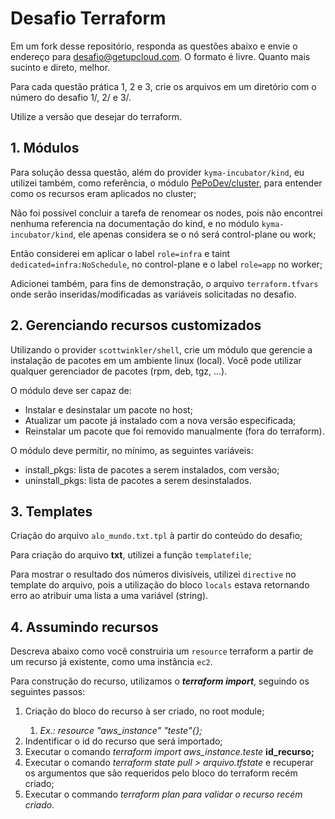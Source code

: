 # Desafio Terraform

Em um fork desse repositório, responda as questões abaixo e envie o endereço para desafio@getupcloud.com.
O formato é livre. Quanto mais sucinto e direto, melhor.

Para cada questão prática 1, 2 e 3, crie os arquivos em um diretório com o número do desafio 1/, 2/ e 3/.

Utilize a versão que desejar do terraform.

## 1. Módulos


Para solução dessa questão, além do provider `kyma-incubator/kind`, eu utilizei também, como referência, o módulo [PePoDev/cluster](https://registry.terraform.io/modules/PePoDev/cluster/kind/latest), para entender como os recursos eram aplicados no cluster;

Não foi possível concluir a tarefa de renomear os nodes, pois não encontrei nenhuma referencia na documentação do kind, e no módulo `kyma-incubator/kind`, ele apenas considera se o nó será control-plane ou work;

Então considerei em aplicar o label `role=infra` e taint `dedicated=infra:NoSchedule`, no control-plane e o label `role=app` no worker;

Adicionei também, para fins de demonstração, o arquivo `terraform.tfvars` onde serão inseridas/modificadas as variáveis solicitadas no desafio.

## 2. Gerenciando recursos customizados

Utilizando o provider `scottwinkler/shell`, crie um módulo que gerencie a instalação de pacotes em um ambiente linux (local).
Você pode utilizar qualquer gerenciador de pacotes (rpm, deb, tgz, ...).

O módulo deve ser capaz de:

- Instalar e desinstalar um pacote no host;
- Atualizar um pacote já instalado com a nova versão especificada;
- Reinstalar um pacote que foi removido manualmente (fora do terraform).

O módulo deve permitir, no mínimo, as seguintes variáveis:

- install_pkgs: lista de pacotes a serem instalados, com versão;
- uninstall_pkgs: lista de pacotes a serem desinstalados.

## 3. Templates


Criação do arquivo `alo_mundo.txt.tpl` à partir do conteúdo do desafio;

Para criação do arquivo **txt**, utilizei a função `templatefile`;

Para mostrar o resultado dos números divisíveis, utilizei `directive` no template do arquivo, pois a utilização do bloco `locals` estava retornando erro ao atribuir uma lista a uma variável (string).

## 4. Assumindo recursos

Descreva abaixo como você construiria um `resource` terraform a partir de um recurso já existente, como uma instância `ec2`.

Para construção do recurso, utilizamos o <em><strong>terraform import</strong></em>, seguindo os seguintes passos:

<ol>
  <li>Criação do bloco do recurso à ser criado, no root module;</li>
    <ol>
      <li><em>Ex.: resource "aws_instance" "teste"{};</em></li>
    </ol>
  <li>Indentificar o id do recurso que será importado;</li>
  <li>Executar o comando <em>terraform import aws_instance.teste</em> <strong>id_recurso;</strong></li>
  <li>Executar o comando <em>terraform state pull > arquivo.tfstate </em> e recuperar os argumentos que são requeridos pelo bloco do terraform recém criado;</li>
  <li>Executar o commando <em>terraform plan para validar o recurso recém criado.</em></li>
</ol> 
